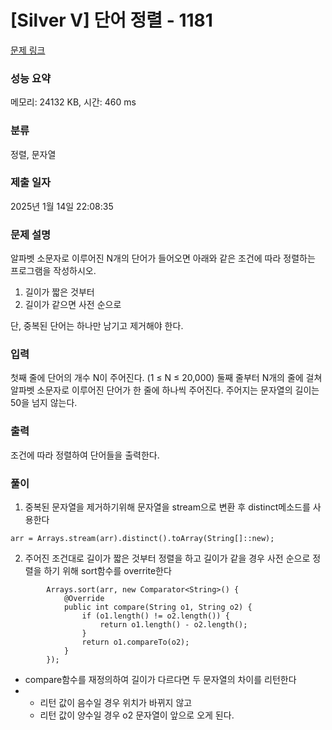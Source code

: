 # [Silver V] 단어 정렬 - 1181 

[문제 링크](https://www.acmicpc.net/problem/1181) 

### 성능 요약

메모리: 24132 KB, 시간: 460 ms

### 분류

정렬, 문자열

### 제출 일자

2025년 1월 14일 22:08:35

### 문제 설명

<p>알파벳 소문자로 이루어진 N개의 단어가 들어오면 아래와 같은 조건에 따라 정렬하는 프로그램을 작성하시오.</p>

<ol>
	<li>길이가 짧은 것부터</li>
	<li>길이가 같으면 사전 순으로</li>
</ol>

<p>단, 중복된 단어는 하나만 남기고 제거해야 한다.</p>

### 입력 

 <p>첫째 줄에 단어의 개수 N이 주어진다. (1 ≤ N ≤ 20,000) 둘째 줄부터 N개의 줄에 걸쳐 알파벳 소문자로 이루어진 단어가 한 줄에 하나씩 주어진다. 주어지는 문자열의 길이는 50을 넘지 않는다.</p>

### 출력 

 <p>조건에 따라 정렬하여 단어들을 출력한다.</p>

### 풀이
1. 중복된 문자열을 제거하기위해 문자열을 stream으로 변환 후 distinct메소드를 사용한다
```
arr = Arrays.stream(arr).distinct().toArray(String[]::new);
```
2. 주어진 조건대로 길이가 짧은 것부터 정렬을 하고 길이가 같을 경우 사전 순으로 정렬을 하기 위해 sort함수를 overrite한다
```
		Arrays.sort(arr, new Comparator<String>() {
			@Override
			public int compare(String o1, String o2) {
				if (o1.length() != o2.length()) {
					return o1.length() - o2.length();
				}
				return o1.compareTo(o2);
			}
		});
```
- compare함수를 재정의하여 길이가 다르다면 두 문자열의 차이를 리턴한다
- - 리턴 값이 음수일 경우 위치가 바뀌지 않고
  - 리턴 값이 양수일 경우 o2 문자열이 앞으로 오게 된다.
